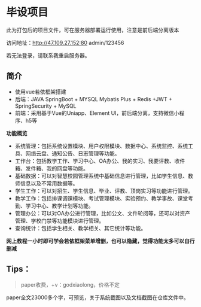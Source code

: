 # 毕设项目

此为打包后的项目文件，可在服务器部署运行使用，注意是前后端分离版本

访问地址：http://47.109.27.152:80 admin/123456

若无法登录，请联系我重启服务器。

## 简介

- 使用vue若依框架搭建
- 后端：JAVA SpringBoot + MYSQL Mybatis Plus + Redis +JWT + SpringSecurity  + MySQL
- 前端：采用基于Vue的Uniapp、Element UI，前后端分离，支持微信小程序、h5等

**功能概览**

- 系统管理：包括系统设置模块、用户权限模块、数据中心、系统监控、系统工具、网络云盘、通知公告、日志管理等功能。
- 工作台：包括教学工作、学习中心、OA办公、我的实习、我要评教、收件箱、发件箱、我的网盘等功能。
- 基础数据：可以对智慧校园管理系统中基础信息进行管理，比如学生信息、教师信息以及不常用数据等。
- 学生工作：可以对招生、学生信息、毕业、评教、顶岗实习等功能进行管理。
- 教学工作：包括排课调课模块、考试管理模块、实验预约、教学事故、课堂考勤、学习中心、教学计划等功能。
- 管理办公：可以对OA办公进行管理，比如公文、文件轮阅等，还可以对资产管理、学校门禁等功能模块进行管理。
- 查询统计：包括学生相关、教学相关、其它统计等功能。

**网上教程一小时即可学会若依框架菜单增删，也可以隐藏，觉得功能太多可以自行删减**

## Tips：

> paper收费，+v：godxiaolong，价格不定

paper全文23000多个字，可预览，关于系统截图以及文档截图在仓库文件中。
